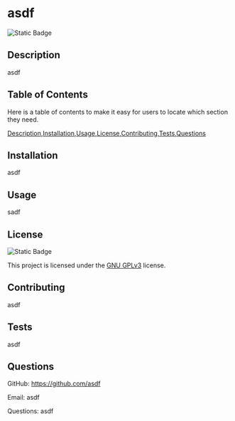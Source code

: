 # asdf

  ![Static Badge](https://img.shields.io/badge/GNU_GPLv3-License-red)

  ## Description

  asdf

  ## Table of Contents

  Here is a table of contents to make it easy for users to locate which section they need.

  [Description](#description),[Installation](#installation),[Usage](#usage),[License](#license),[Contributing](#contributing),[Tests](#tests),[Questions](#questions)

  ## Installation

  asdf

  ## Usage

  sadf

  ## License

  ![Static Badge](https://img.shields.io/badge/GNU_GPLv3-License-red)

  This project is licensed under the [GNU GPLv3](https://choosealicense.com/licenses/gpl-3.0/) license.

  ## Contributing

  asdf

  ## Tests

  asdf

  ## Questions

  GitHub: https://github.com/asdf

  Email: asdf

  Questions: asdf